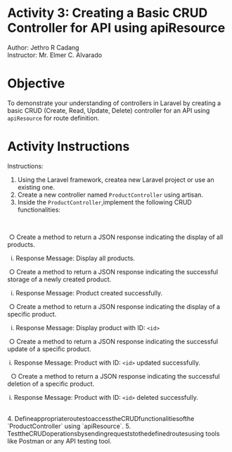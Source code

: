 # Activity 3: Creating a Basic CRUD Controller for API using apiResource

Author: Jethro R Cadang <br/>
Instructor: Mr. Elmer C. Alvarado

# Objective

 To demonstrate your understanding of controllers in Laravel by creating a basic CRUD (Create, Read, Update, Delete) controller for an API using `apiResource` for route definition.

# Activity Instructions

Instructions:
1. Using the Laravel framework, createa new Laravel project or use an existing one.
2. Create a new controller named `ProductController` using artisan.
3. Inside the `ProductController`,implement the following CRUD functionalities:
<br>

 &nbsp;○ Create a method to return a JSON response indicating the display of all products.

 &nbsp;&nbsp;i. Response Message: Display all products.

 &nbsp;○ Create a method to return a JSON response indicating the successful storage of a newly created product. 

 &nbsp;&nbsp;i. Response Message: Product created successfully.

 &nbsp;○ Create a method to return a JSON response indicating the display of a specific product.

 &nbsp;&nbsp;i. Response Message: Display product with ID: `<id>`

 &nbsp;○ Create a method to return a JSON response indicating the successful update of a specific product.

 &nbsp;i. Response Message: Product with ID: `<id>` updated successfully.

 &nbsp;&nbsp;○ Create a method to return a JSON response indicating the successful deletion of a specific product.

 &nbsp;i. Response Message: Product with ID: `<id>` deleted successfully.

<br>
4. DefineappropriateroutestoaccesstheCRUDfunctionalitiesofthe `ProductController` using `apiResource`.
5. TesttheCRUDoperationsbysendingrequeststothedefinedroutesusing tools like Postman or any API testing tool. 